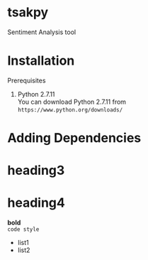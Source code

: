 # tsakpy
Sentiment Analysis tool

# Installation
Prerequisites <br/>
 1. Python 2.7.11 <br/>
 You  can download Python 2.7.11 from  `https://www.python.org/downloads/` <br>
# Adding Dependencies <br/>
# heading3 <br/>
# heading4 <br/>
**bold** <br/>
`code style` <br/>
* list1
* list2

